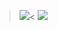 > ![](https://media.discordapp.net/attachments/805288204465864704/1173382540996902994/Tumblr_l_33171781491832.gif?ex=68358de6&is=68343c66&hm=56df1c4f6c06772563b347493fd2189fa6a7c7e808e5733167e74cc85fc37c79&=&width=685&height=250)<
![](https://i.pinimg.com/736x/a7/67/b2/a767b2ea84b372916f565327a9aac1cb.jpg)
